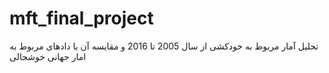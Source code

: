 # mft_final_project
تحلیل آمار مربوط به خودکشی از سال 2005 تا 2016 و مقایسه آن با دادهای مربوط به امار جهانی خوشحالی 
